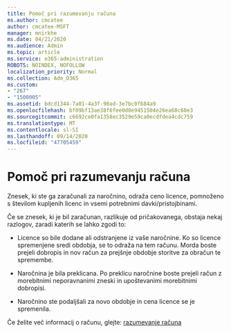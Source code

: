 ```yaml
---
title: Pomoč pri razumevanju računa
ms.author: cmcatee
author: cmcatee-MSFT
manager: mnirkhe
ms.date: 04/21/2020
ms.audience: Admin
ms.topic: article
ms.service: o365-administration
ROBOTS: NOINDEX, NOFOLLOW
localization_priority: Normal
ms.collection: Adm_O365
ms.custom:
- "267"
- "1500005"
ms.assetid: bdcd1344-7a01-4a3f-90ad-3e7bc0f684a9
ms.openlocfilehash: bf09bf13ae38f6fee0d8e9451504e26ea68c68e3
ms.sourcegitcommit: c6692ce0fa1358ec3529e59ca0ecdfdea4cdc759
ms.translationtype: MT
ms.contentlocale: sl-SI
ms.lasthandoff: 09/14/2020
ms.locfileid: "47705459"
---
```

# <a name="help-understanding-your-bill"></a>Pomoč pri razumevanju računa

Znesek, ki ste ga zaračunali za naročnino, odraža ceno licence, pomnoženo s številom kupljenih licenc in vsemi potrebnimi davki/pristojbinami.
  
Če se znesek, ki je bil zaračunan, razlikuje od pričakovanega, obstaja nekaj razlogov, zaradi katerih se lahko zgodi to:
  
- Licence so bile dodane ali odstranjene iz vaše naročnine. Ko so licence spremenjene sredi obdobja, se to odraža na tem računu. Morda boste prejeli dobropis in nov račun za prejšnje obdobje storitve za obračun te spremembe.

- Naročnina je bila preklicana. Po preklicu naročnine boste prejeli račun z morebitnimi neporavnanimi zneski in upoštevanimi morebitnimi dobropisi.

- Naročnino ste podaljšali za novo obdobje in cena licence se je spremenila.

Če želite več informacij o računu, glejte: [razumevanje računa](https://docs.microsoft.com/microsoft-365/commerce/billing-and-payments/understand-your-invoice2)